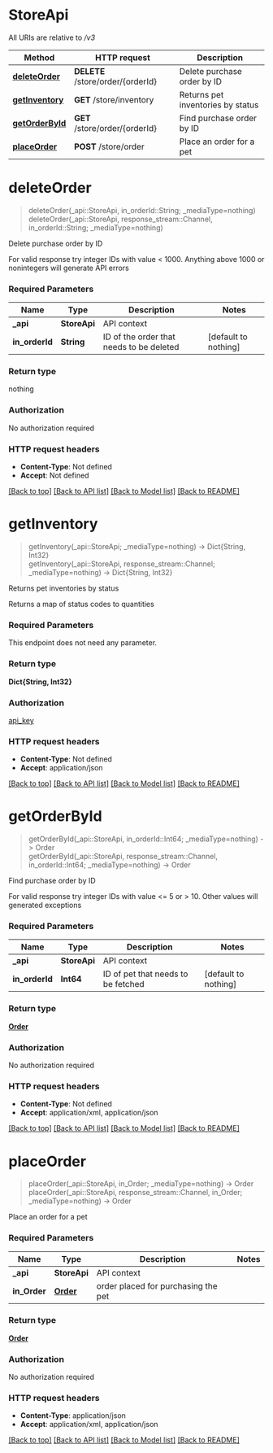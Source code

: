 # StoreApi

All URIs are relative to */v3*

Method | HTTP request | Description
------------- | ------------- | -------------
[**deleteOrder**](StoreApi.md#deleteOrder) | **DELETE** /store/order/{orderId} | Delete purchase order by ID
[**getInventory**](StoreApi.md#getInventory) | **GET** /store/inventory | Returns pet inventories by status
[**getOrderById**](StoreApi.md#getOrderById) | **GET** /store/order/{orderId} | Find purchase order by ID
[**placeOrder**](StoreApi.md#placeOrder) | **POST** /store/order | Place an order for a pet


# **deleteOrder**
> deleteOrder(_api::StoreApi, in_orderId::String; _mediaType=nothing) <br/>
> deleteOrder(_api::StoreApi, response_stream::Channel, in_orderId::String; _mediaType=nothing)

Delete purchase order by ID

For valid response try integer IDs with value < 1000. Anything above 1000 or nonintegers will generate API errors

### Required Parameters

Name | Type | Description  | Notes
------------- | ------------- | ------------- | -------------
 **_api** | **StoreApi** | API context | 
**in_orderId** | **String**| ID of the order that needs to be deleted | [default to nothing]

### Return type

 nothing

### Authorization

No authorization required

### HTTP request headers

 - **Content-Type**: Not defined
 - **Accept**: Not defined

[[Back to top]](#) [[Back to API list]](../README.md#documentation-for-api-endpoints) [[Back to Model list]](../README.md#documentation-for-models) [[Back to README]](../README.md)

# **getInventory**
> getInventory(_api::StoreApi; _mediaType=nothing) -> Dict{String, Int32}  <br/>
> getInventory(_api::StoreApi, response_stream::Channel; _mediaType=nothing) -> Dict{String, Int32} 

Returns pet inventories by status

Returns a map of status codes to quantities

### Required Parameters
This endpoint does not need any parameter.

### Return type

**Dict{String, Int32}**

### Authorization

[api_key](../README.md#api_key)

### HTTP request headers

 - **Content-Type**: Not defined
 - **Accept**: application/json

[[Back to top]](#) [[Back to API list]](../README.md#documentation-for-api-endpoints) [[Back to Model list]](../README.md#documentation-for-models) [[Back to README]](../README.md)

# **getOrderById**
> getOrderById(_api::StoreApi, in_orderId::Int64; _mediaType=nothing) -> Order  <br/>
> getOrderById(_api::StoreApi, response_stream::Channel, in_orderId::Int64; _mediaType=nothing) -> Order 

Find purchase order by ID

For valid response try integer IDs with value <= 5 or > 10. Other values will generated exceptions

### Required Parameters

Name | Type | Description  | Notes
------------- | ------------- | ------------- | -------------
 **_api** | **StoreApi** | API context | 
**in_orderId** | **Int64**| ID of pet that needs to be fetched | [default to nothing]

### Return type

[**Order**](Order.md)

### Authorization

No authorization required

### HTTP request headers

 - **Content-Type**: Not defined
 - **Accept**: application/xml, application/json

[[Back to top]](#) [[Back to API list]](../README.md#documentation-for-api-endpoints) [[Back to Model list]](../README.md#documentation-for-models) [[Back to README]](../README.md)

# **placeOrder**
> placeOrder(_api::StoreApi, in_Order; _mediaType=nothing) -> Order  <br/>
> placeOrder(_api::StoreApi, response_stream::Channel, in_Order; _mediaType=nothing) -> Order 

Place an order for a pet

### Required Parameters

Name | Type | Description  | Notes
------------- | ------------- | ------------- | -------------
 **_api** | **StoreApi** | API context | 
**in_Order** | [**Order**](Order.md)| order placed for purchasing the pet | 

### Return type

[**Order**](Order.md)

### Authorization

No authorization required

### HTTP request headers

 - **Content-Type**: application/json
 - **Accept**: application/xml, application/json

[[Back to top]](#) [[Back to API list]](../README.md#documentation-for-api-endpoints) [[Back to Model list]](../README.md#documentation-for-models) [[Back to README]](../README.md)

